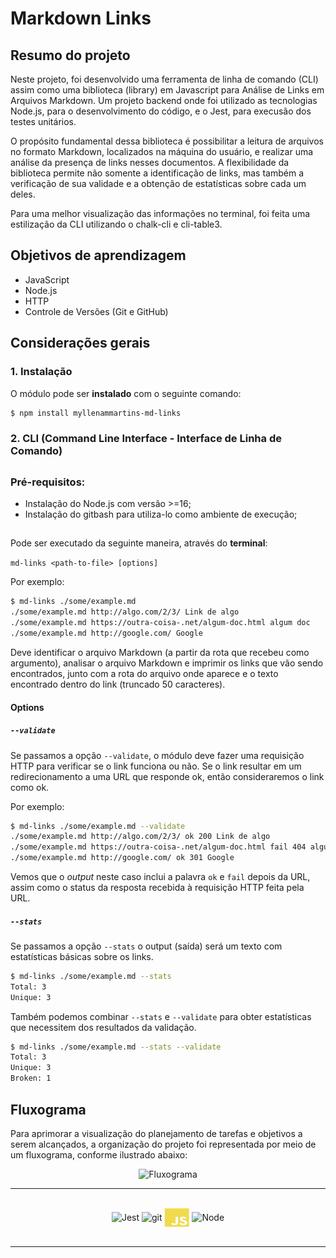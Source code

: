 # Markdown Links

## Resumo do projeto

Neste projeto, foi desenvolvido uma ferramenta de linha de comando (CLI) assim como uma biblioteca (library) em Javascript para Análise de Links em Arquivos Markdown. Um projeto backend onde foi utilizado as tecnologias Node.js, para o desenvolvimento do código, e o Jest, para execusão dos testes unitários. 

O propósito fundamental dessa biblioteca é possibilitar a leitura de arquivos no formato Markdown, localizados na máquina do usuário, e realizar uma análise da presença de links nesses documentos. A flexibilidade da biblioteca permite não somente a identificação de links, mas também a verificação de sua validade e a obtenção de estatísticas sobre cada um deles.

Para uma melhor visualização das informações no terminal, foi feita uma estilização da CLI utilizando o chalk-cli e cli-table3.

## Objetivos de aprendizagem
- JavaScript
- Node.js
- HTTP
- Controle de Versões (Git e GitHub)

## Considerações gerais

### 1. Instalação
O módulo pode ser **instalado** com o seguinte comando: 
```sh
$ npm install myllenammartins-md-links
```

### 2. CLI (Command Line Interface - Interface de Linha de Comando)
##
### Pré-requisitos:
- Instalação do Node.js com versão >=16;
- Instalação do gitbash para utiliza-lo como ambiente de execução;
##
Pode ser executado da seguinte maneira,
através do **terminal**:

`md-links <path-to-file> [options]`

Por exemplo:

```sh
$ md-links ./some/example.md
./some/example.md http://algo.com/2/3/ Link de algo
./some/example.md https://outra-coisa-.net/algum-doc.html algum doc
./some/example.md http://google.com/ Google
```

Deve identificar o arquivo Markdown (a partir da rota que recebeu como
argumento), analisar o arquivo Markdown e imprimir os links que vão sendo
encontrados, junto com a rota do arquivo onde aparece e o texto encontrado
dentro do link (truncado 50 caracteres).

#### Options

##### `--validate`

Se passamos a opção `--validate`, o módulo deve fazer uma requisição HTTP para
verificar se o link funciona ou não. Se o link resultar em um redirecionamento a
uma URL que responde ok, então consideraremos o link como ok.

Por exemplo:

```sh
$ md-links ./some/example.md --validate
./some/example.md http://algo.com/2/3/ ok 200 Link de algo
./some/example.md https://outra-coisa-.net/algum-doc.html fail 404 algum doc
./some/example.md http://google.com/ ok 301 Google
```

Vemos que o _output_ neste caso inclui a palavra `ok` e `fail` depois da URL,
assim como o status da resposta recebida à requisição HTTP feita pela URL.

##### `--stats`

Se passamos a opção `--stats` o output (saída) será um texto com estatísticas
básicas sobre os links.

```sh
$ md-links ./some/example.md --stats
Total: 3
Unique: 3
```

Também podemos combinar `--stats` e `--validate` para obter estatísticas que
necessitem dos resultados da validação.

```sh
$ md-links ./some/example.md --stats --validate
Total: 3
Unique: 3
Broken: 1
```


## Fluxograma
Para aprimorar a visualização do planejamento de tarefas e objetivos a serem alcançados, a organização do projeto foi representada por meio de um fluxograma, conforme ilustrado abaixo:

<div align="center">
 <img alt="Fluxograma" width="550" src="https://user-images.githubusercontent.com/99662544/255694008-0443b6e6-655a-4444-99e3-aa98c34b89b2.png"/><br>
</div>

***
<div align="center">
  <br>
  <img align="center" alt="Jest" height="30" width="40" src="https://cdn.jsdelivr.net/gh/devicons/devicon/icons/jest/jest-plain.svg" /> 
  <img align="center" alt="git" height="30" width="40" src="https://cdn.jsdelivr.net/gh/devicons/devicon/icons/git/git-original.svg" />
  <img align="center" alt="Javascript" height="30" width="40" src="https://raw.githubusercontent.com/devicons/devicon/master/icons/javascript/javascript-plain.svg">
  <img  align="center" alt="Node" height="30" width="40" src="https://cdn.jsdelivr.net/gh/devicons/devicon/icons/nodejs/nodejs-original.svg" />
  <br>
  <br>

</div>
 
***
